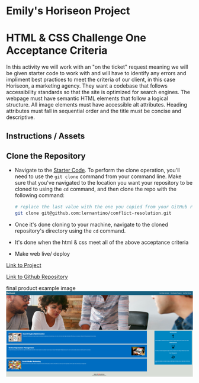 # Emily's Horiseon Project

# HTML & CSS Challenge One Acceptance Criteria 
In this activity we will work with an "on the ticket" request meaning we will be given starter code to work with and will have to identify any errors and impliment best practices to meet the criteria of our client, in this case Horiseon, a marketing agency. They want a codebase that follows accessibility standards so that the site is optimized for search engines. The webpage must have semantic HTML elements that follow a logical structure. All image elements must have accessible alt attributes. Heading attributes must fall in sequential order and the title must be concise and descriptive. 

## Instructions / Assets

## Clone the Repository 
* Navigate to the [Starter Code](https://github.com/coding-boot-camp/urban-octo-telegram). To perform the clone operation, you'll need to use the `git clone` command from your command line. Make sure that you've navigated to the location you want your repository to be cloned to using the `cd` command, and then clone the repo with the following command:

  ```bash
  # replace the last value with the one you copied from your GitHub repository
  git clone git@github.com:lernantino/conflict-resolution.git
  ```

* Once it's done cloning to your machine, navigate to the cloned repository's directory using the `cd` command.

* It's done when the html & css meet all of the above acceptance criteria  

- Make web live/ deploy

[Link to Project](https://emismol.github.io/horiseon-challenge/)

[Link to Github Repository](https://github.com/emismol/horiseon-challenge)

final product example image
![home page image](/screenshots/finalwebpagehoriseon.png)